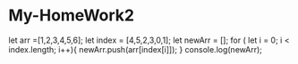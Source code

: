 # My-HomeWork2
let arr =[1,2,3,4,5,6];
  let index = [4,5,2,3,0,1];
  let newArr = [];
  for ( let i = 0; i < index.length; i++){
     newArr.push(arr[index[i]]);
  }
  console.log(newArr);